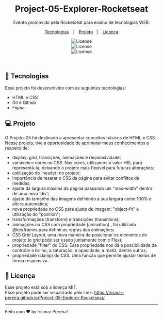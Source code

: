 <h1 align="center"> Project-05-Explorer-Rocketseat</h1>

<p align="center">
Evento promovido pela Rocketseat para ensino de tecnologias WEB.
</p>

<p align="center">
  <a href="#-tecnologias">Tecnologias</a>&nbsp;&nbsp;&nbsp;|&nbsp;&nbsp;&nbsp;
  <a href="#-projeto">Projeto</a>&nbsp;&nbsp;&nbsp;|&nbsp;&nbsp;&nbsp;
  <a href="#memo-licença">Licença</a>
</p>

<p align="center">
  <img alt="License" src="https://user-images.githubusercontent.com/109491659/212794050-19c5d800-ec64-4bb9-b8d1-a5c2fc2c2ca4.png"> 
  <br/>
  <img alt="License" src="https://user-images.githubusercontent.com/109491659/212794051-a58121cc-091e-4400-997c-c6c65e743cc9.png">
  <br/>
  <img alt="License" src="https://user-images.githubusercontent.com/109491659/212794052-aebcf12e-1170-421d-857e-33793a301984.png">
    
</p>

<br>

## 🚀 Tecnologias

Esse projeto foi desenvolvido com as seguintes tecnologias:

- HTML e CSS
- Git e Github
- Figma

## 💻 Projeto

O Projeto-05 foi destinado a apresentar conceitos básicos de HTML e CSS. Nesse projeto, tive a oportunidade de aprimorar meus conhecimentos a respeito de:

- display: grid, transições, animações e responsividade;
- variáveis e cores no CSS. Nas cores, utilizamos o valor HSL para representá-la, deixando o projeto mais flexível para futuras alterações;
- estilização do 'header' no projeto;
- importância de resetar o CSS da página para evitar conflitos de medidas;
- ajuste da largura máxima da página passando um "max-width" dentro de uma nova 'div';
- ajuste do tamanho das imagens definindo a sua largura como 100% e altura automática;
- nova propriedade no CSS para ajuste de imagem: "object-fit" e utilização do "position";
- transformações (transform) e transições (transitions);
- animações no CSS com propriedade (animation) , foi utilizado @keyframes para definir as regras das animações;
- CSS Grid Layout, uma nova maneira de posicionar os elementos do projeto (o grid pode ser usado juntamente com o Flex);
- propriedade "filter" do CSS. Essa propriedade nos dá a possibilidade de controlar o brilho, a saturação, a opacidade, a matiz, dentre outras;
- propriedade (clamp) do CSS. Uma função que permite ajustar textos de forma responsiva.

  
## :memo: Licença

Esse projeto está sob a licença MIT.
<br/>
Esse projeto pode ser visualizado pelo Link: https://irismar-pereira.github.io/Project-05-Explorer-Rocketseat/

---

Feito com ♥ by Irismar Pereira!
